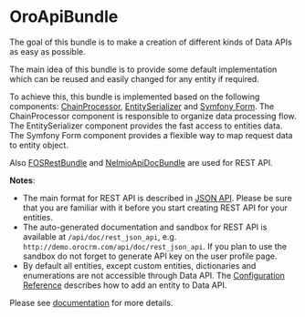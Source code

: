 OroApiBundle
============

The goal of this bundle is to make a creation of different kinds of Data APIs as easy as possible.

The main idea of this bundle is to provide some default implementation which can be reused and easily changed for any entity if required.

To achieve this, this bundle is implemented based on the following components: [ChainProcessor](../../Component/ChainProcessor/), [EntitySerializer](../../Component/EntitySerializer/) and [Symfony Form](https://symfony.com/doc/current/components/form.html). The ChainProcessor component is responsible to organize data processing flow. The EntitySerializer component provides the fast access to entities data. The Symfony Form component provides a flexible way to map request data to entity object. 

Also [FOSRestBundle](https://github.com/FriendsOfSymfony/FOSRestBundle) and [NelmioApiDocBundle](https://github.com/nelmio/NelmioApiDocBundle) are used for REST API.

**Notes**:
 - The main format for REST API is described in [JSON API](http://jsonapi.org/). Please be sure that you are familiar with it before you start creating REST API for your entities.
 - The auto-generated documentation and sandbox for REST API is available at `/api/doc/rest_json_api`, e.g. `http://demo.orocrm.com/api/doc/rest_json_api`. If you plan to use the sandbox do not forget to generate API key on the user profile page.
 - By default all entities, except custom entities, dictionaries and enumerations are not accessible through Data API. The [Configuration Reference](./Resources/doc/configuration.md) describes how to add an entity to Data API.

Please see [documentation](./Resources/doc/index.md) for more details.
